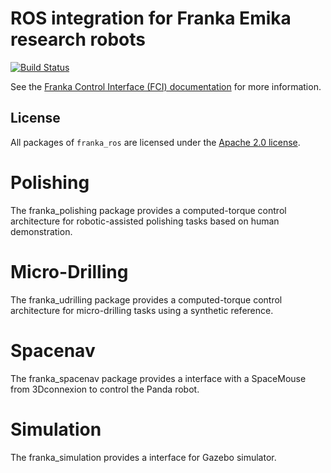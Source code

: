 # ROS integration for Franka Emika research robots

[![Build Status][travis-status]][travis]

See the [Franka Control Interface (FCI) documentation][fci-docs] for more information.

## License

All packages of `franka_ros` are licensed under the [Apache 2.0 license][apache-2.0].

[apache-2.0]: https://www.apache.org/licenses/LICENSE-2.0.html
[fci-docs]: https://frankaemika.github.io/docs
[travis-status]: https://travis-ci.org/frankaemika/franka_ros.svg?branch=kinetic-devel
[travis]: https://travis-ci.org/frankaemika/franka_ros


# Polishing
The franka_polishing package provides a computed-torque control architecture for robotic-assisted polishing tasks based on human demonstration.

# Micro-Drilling
The franka_udrilling package provides a computed-torque control architecture for micro-drilling tasks using a synthetic reference.

# Spacenav
The franka_spacenav package provides a interface with a SpaceMouse from 3Dconnexion to control the Panda robot.

# Simulation
The franka_simulation provides a interface for Gazebo simulator. 
